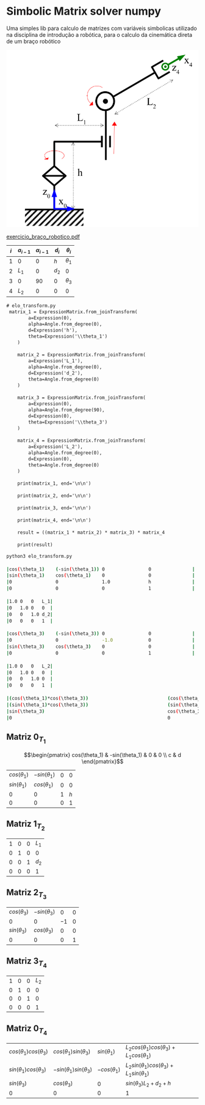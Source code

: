 # Simbolic Matrix solver numpy

Uma simples lib para calculo de matrizes com variáveis simbolicas utilizado na
disciplina de introdução a robótica, para o calculo da cinemática direta de um
braço robótico


![braço](docs/exemplo_braco.png)

[exercicio_braço_robotico.pdf](docs/Avaliao_Semanal_sobre_cinemtica_direta.pdf)


| $`i`$ | $`a_{i-1}`$ | $`\alpha_{i-1}`$ | $`d_{i}`$ | $`\theta_i`$ |
| ----- | ----------- | ---------------- | --------- | ------------ |
| 1     | $`0`$       | $`0`$            | $`h`$     | $`\theta_1`$ |
| 2     | $`L_1`$     | $`0`$            | $`d_2`$   | $`0`$        |
| 3     | $`0`$       | $`90`$           | $`0`$     | $`\theta_3`$ |
| 4     | $`L_2`$     | $`0`$            | $`0`$     | $`0`$        |

 
```python3
# elo_transform.py
 matrix_1 = ExpressionMatrix.from_joinTransform(
        a=Expression(0),
        alpha=Angle.from_degree(0),
        d=Expression('h'),
        theta=Expression('\\theta_1')
    )

    matrix_2 = ExpressionMatrix.from_joinTransform(
        a=Expression('L_1'),
        alpha=Angle.from_degree(0),
        d=Expression('d_2'),
        theta=Angle.from_degree(0)
    )

    matrix_3 = ExpressionMatrix.from_joinTransform(
        a=Expression(0),
        alpha=Angle.from_degree(90),
        d=Expression(0),
        theta=Expression('\\theta_3')
    )

    matrix_4 = ExpressionMatrix.from_joinTransform(
        a=Expression('L_2'),
        alpha=Angle.from_degree(0),
        d=Expression(0),
        theta=Angle.from_degree(0)
    )

    print(matrix_1, end='\n\n')

    print(matrix_2, end='\n\n')

    print(matrix_3, end='\n\n')

    print(matrix_4, end='\n\n')

    result = ((matrix_1 * matrix_2) * matrix_3) * matrix_4

    print(result)

```

```zsh
python3 elo_transform.py

|cos(\theta_1)    (-sin(\theta_1)) 0                0               |
|sin(\theta_1)    cos(\theta_1)    0                0               |
|0                0                1.0              h               |
|0                0                0                1               |

|1.0 0   0   L_1|
|0   1.0 0   0  |
|0   0   1.0 d_2|
|0   0   0   1  |

|cos(\theta_3)    (-sin(\theta_3)) 0                0               |
|0                0                -1.0             0               |
|sin(\theta_3)    cos(\theta_3)    0                0               |
|0                0                0                1               |

|1.0 0   0   L_2|
|0   1.0 0   0  |
|0   0   1.0 0  |
|0   0   0   1  |

|(cos(\theta_1)*cos(\theta_3))                             (cos(\theta_1)*(-sin(\theta_3)))                          ((-sin(\theta_1))*-1.0)                                   (((cos(\theta_1)*cos(\theta_3))*L_2)+(cos(\theta_1)*L_1))|
|(sin(\theta_1)*cos(\theta_3))                             (sin(\theta_1)*(-sin(\theta_3)))                          (cos(\theta_1)*-1.0)                                      (((sin(\theta_1)*cos(\theta_3))*L_2)+(sin(\theta_1)*L_1))|
|sin(\theta_3)                                             cos(\theta_3)                                             0                                                         ((sin(\theta_3)*L_2)+(d_2+h))                            |
|0                                                         0                                                         0                                                         1                                                        |

```

## Matriz $`0_{T_1}`$

```math
\begin{pmatrix}
   cos(\theta_1) & -sin(\theta_1) & 0 & 0 \\
   c & d
\end{pmatrix}
```

|                   |                      |       |       |
| ----------------- | -------------------- | ----- | ----- |
| $`cos(\theta_1)`$ | $`-sin(\theta_1)  `$ | $`0`$ | $`0`$ |
| $`sin(\theta_1)`$ | $`cos(\theta_1)`$    | $`0`$ | $`0`$ |
| $`0`$             | $`0`$                | $`1`$ | $`h`$ |
| $`0`$             | $`0`$                | $`0`$ | $`1`$ |


## Matriz $`1_{T_2}`$
|       |       |       |         |
| ----- | ----- | ----- | ------- |
| $`1`$ | $`0`$ | $`0`$ | $`L_1`$ |
| $`0`$ | $`1`$ | $`0`$ | $`0`$   |
| $`0`$ | $`0`$ | $`1`$ | $`d_2`$ |
| $`0`$ | $`0`$ | $`0`$ | $`1`$   |


## Matriz $`2_{T_3}`$
|                   |                    |        |       |
| ----------------- | ------------------ | ------ | ----- |
| $`cos(\theta_3)`$ | $`-sin(\theta_3)`$ | $`0`$  | $`0`$ |
| $`0`$             | $`0`$              | $`-1`$ | $`0`$ |
| $`sin(\theta_3)`$ | $`cos(\theta_3)`$  | $`0`$  | $`0`$ |
| $`0`$             | $`0`$              | $`0`$  | $`1`$ |


## Matriz $`3_{T_4}`$
|       |       |       |         |
| ----- | ----- | ----- | ------- |
| $`1`$ | $`0`$ | $`0`$ | $`L_2`$ |
| $`0`$ | $`1`$ | $`0`$ | $`0`$   |
| $`0`$ | $`0`$ | $`1`$ | $`0`$   |
| $`0`$ | $`0`$ | $`0`$ | $`1`$   |



##  Matriz $0_{T_4}$
|                                |                                 |                    |                                                      |
| ------------------------------ | ------------------------------- | ------------------ | ---------------------------------------------------- |
| $cos(\theta_1)cos(\theta_3)$ | $`cos(\theta_1)sin(\theta_3)`$  | $`sin(\theta_1)`$  | $`L_2cos(\theta_1)cos(\theta_3) + L_1cos(\theta_1)`$ |
| $`sin(\theta_1)cos(\theta_3)`$ | $`-sin(\theta_1)sin(\theta_3)`$ | $`-cos(\theta_1)`$ | $`L_2sin(\theta_1)cos(\theta_3) + L_1sin(\theta_1)`$ |
| $`sin(\theta_3)`$              | $`cos(\theta_3)`$               | $`0`$              | $`sin(\theta_3)L_2 + d_2 + h `$                      |
| $`0`$                          | $`0`$                           | $`0`$              | $`1`$                                                |